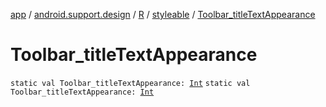 [app](../../../index.md) / [android.support.design](../../index.md) / [R](../index.md) / [styleable](index.md) / [Toolbar_titleTextAppearance](.)

# Toolbar_titleTextAppearance

`static val Toolbar_titleTextAppearance: `[`Int`](https://kotlinlang.org/api/latest/jvm/stdlib/kotlin/-int/index.html)
`static val Toolbar_titleTextAppearance: `[`Int`](https://kotlinlang.org/api/latest/jvm/stdlib/kotlin/-int/index.html)
